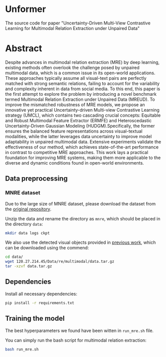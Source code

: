 # Unformer
The source code for paper "Uncertainty-Driven Multi-View Contrastive Learning for Multimodal Relation Extraction under Unpaired Data"
# Abstract
Despite advances in multimodal relation extraction (MRE) by deep learning, existing methods often overlook the challenge posed by unpaired multimodal data, which is a common issue in its open-world applications. These approaches typically assume all visual-text pairs are perfectly matched with strong semantic relations, failing to account for the variability and complexity inherent in data from social media. 
 To this end, this paper is the first attempt to explore the problem by introducing a novel benchmark termed Multimodal Relation Extraction under Unpaired Data (MREUD).
 To improve the mismatched robustness of MRE models, we propose an innovative yet practical Uncertainty-driven Multi-view Contrastive Learning strategy (UMCL), which contains two cascading crucial concepts: Equitable and Robust Multimodal Feature Extractor (ERMFE) and Heteroscedastic Uncertainty-Driven Gaussian Modeling (HUDGM).Specifically, the former ensures the balanced feature representations across visual-textual modalities, while the latter leverages data uncertainty to improve model adaptability in unpaired multimodal data. Extensive experiments validate the effectiveness of our method, which achieves state-of-the-art performance in contrast to competitive MRE approaches. This work lays a practical foundation for improving MRE systems, making them more applicable to the diverse and dynamic conditions found in open-world environments.
 
## Data preprocessing

### MNRE dataset

Due to the large size of MNRE dataset, please download the dataset from the [original repository](https://github.com/thecharm/MNRE). 

Unzip the data and rename the directory as `mnre`, which should be placed in the directory `data`:

```bash
mkdir data logs ckpt
```

We also use the detected visual objects provided in [previous work](https://github.com/zjunlp/MKGformer), which can be downloaded using the commend:

```bash
cd data/
wget 120.27.214.45/Data/re/multimodal/data.tar.gz
tar -xzvf data.tar.gz
```

## Dependencies

Install all necessary dependencies:

```bash
pip install -r requirements.txt
```

## Training the model

The best hyperparameters we found have been witten in `run_mre.sh` file.

You can simply run the bash script for multimodal relation extraction:

```bash
bash run_mre.sh
```
